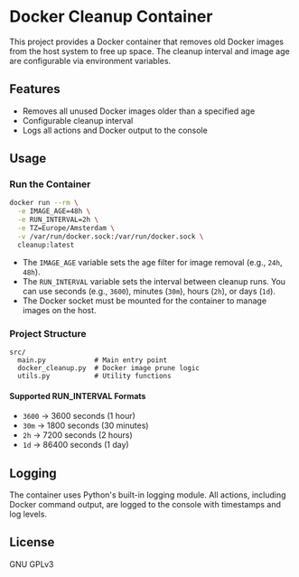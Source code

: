 # Docker Cleanup Container

This project provides a Docker container that removes old Docker images from the host system to free up space. The cleanup interval and image age are configurable via environment variables.

## Features
- Removes all unused Docker images older than a specified age
- Configurable cleanup interval
- Logs all actions and Docker output to the console

## Usage

### Run the Container
```sh
docker run --rm \
  -e IMAGE_AGE=48h \
  -e RUN_INTERVAL=2h \
  -e TZ=Europe/Amsterdam \
  -v /var/run/docker.sock:/var/run/docker.sock \
  cleanup:latest
```

- The `IMAGE_AGE` variable sets the age filter for image removal (e.g., `24h`, `48h`).
- The `RUN_INTERVAL` variable sets the interval between cleanup runs. You can use seconds (e.g., `3600`), minutes (`30m`), hours (`2h`), or days (`1d`).
- The Docker socket must be mounted for the container to manage images on the host.

### Project Structure

```
src/
  main.py            # Main entry point
  docker_cleanup.py  # Docker image prune logic
  utils.py           # Utility functions
```

#### Supported RUN_INTERVAL Formats

- `3600`   → 3600 seconds (1 hour)
- `30m`    → 1800 seconds (30 minutes)
- `2h`     → 7200 seconds (2 hours)
- `1d`     → 86400 seconds (1 day)

## Logging

The container uses Python's built-in logging module. All actions, including Docker command output, are logged to the console with timestamps and log levels.

## License
GNU GPLv3
